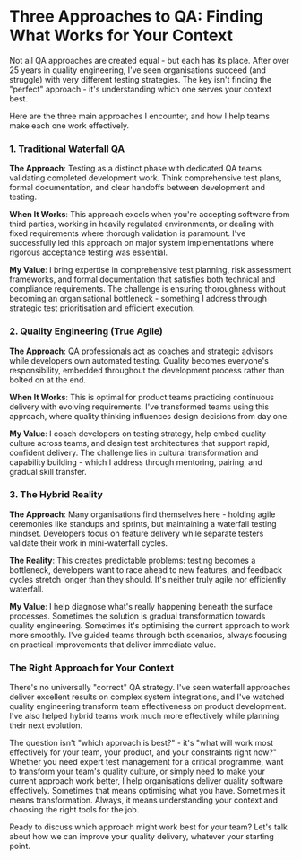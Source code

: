 # Three Approaches to QA: Finding What Works for Your Context


Not all QA approaches are created equal - but each has its place. After over 25 years in quality engineering, I've seen organisations succeed (and struggle) with very different testing strategies. The key isn't finding the "perfect" approach - it's understanding which one serves your context best.
 
 
 
Here are the three main approaches I encounter, and how I help teams make each one work effectively.

### 1. Traditional Waterfall QA

**The Approach**: 
Testing as a distinct phase with dedicated QA teams validating completed development work. Think comprehensive test plans, formal documentation, and clear handoffs between development and testing.


**When It Works**: 
This approach excels when you're accepting software from third parties, working in heavily regulated environments, or dealing with fixed requirements where thorough validation is paramount. I've successfully led this approach on major system implementations where rigorous acceptance testing was essential.

**My Value**: 
I bring expertise in comprehensive test planning, risk assessment frameworks, and formal documentation that satisfies both technical and compliance requirements. The challenge is ensuring thoroughness without becoming an organisational bottleneck - something I address through strategic test prioritisation and efficient execution.


### 2. Quality Engineering (True Agile)

**The Approach**: 
QA professionals act as coaches and strategic advisors while developers own automated testing. Quality becomes everyone's responsibility, embedded throughout the development process rather than bolted on at the end.


**When It Works**: 
This is optimal for product teams practicing continuous delivery with evolving requirements. I've transformed teams using this approach, where quality thinking influences design decisions from day one.


**My Value**: 
I coach developers on testing strategy, help embed quality culture across teams, and design test architectures that support rapid, confident delivery. The challenge lies in cultural transformation and capability building - which I address through mentoring, pairing, and gradual skill transfer.


### 3. The Hybrid Reality

**The Approach**: 
Many organisations find themselves here - holding agile ceremonies like standups and sprints, but maintaining a waterfall testing mindset. Developers focus on feature delivery while separate testers validate their work in mini-waterfall cycles.


**The Reality**: 
This creates predictable problems: testing becomes a bottleneck, developers want to race ahead to new features, and feedback cycles stretch longer than they should. It's neither truly agile nor efficiently waterfall.


**My Value**: 
I help diagnose what's really happening beneath the surface processes. Sometimes the solution is gradual transformation towards quality engineering. Sometimes it's optimising the current approach to work more smoothly. I've guided teams through both scenarios, always focusing on practical improvements that deliver immediate value.


### The Right Approach for Your Context
There's no universally "correct" QA strategy. I've seen waterfall approaches deliver excellent results on complex system integrations, and I've watched quality engineering transform team effectiveness on product development. I've also helped hybrid teams work much more effectively while planning their next evolution.


The question isn't "which approach is best?" - it's "what will work most effectively for your team, your product, and your constraints right now?"
Whether you need expert test management for a critical programme, want to transform your team's quality culture, or simply need to make your current approach work better, I help organisations deliver quality software effectively.
Sometimes that means optimising what you have. Sometimes it means transformation. Always, it means understanding your context and choosing the right tools for the job.

Ready to discuss which approach might work best for your team? Let's talk about how we can improve your quality delivery, whatever your starting point.